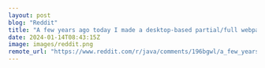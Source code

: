 ```yaml
---
layout: post
blog: "Reddit"
title: "A few years ago today I made a desktop-based partial/full webpage screen capture app (like those you found in Chrome plugin store) using JavaFx, Selenium Driver and OpenCV for fun."
date: 2024-01-14T08:43:15Z
image: images/reddit.png
remote_url: "https://www.reddit.com/r/java/comments/196bgwl/a_few_years_ago_today_i_made_a_desktopbased/"
---
```

